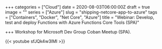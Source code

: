 +++
categories = ["Cloud"]
date = 2020-08-03T06:00:00Z
draft = true
image = ""
series = ["Azure"]
slug = "shipping-netcore-app-to-azure"
tags = ["Containers", "Docker", "Net Core", "Azure"]
title = "Webinar: Develop, test and deploy Functions with Azure Functions Core Tools (SPA)"

+++
Workshop for Microsoft Dev Group Coban Meetup (SPA).

{{< youtube sfJQk4w3lMI >}}